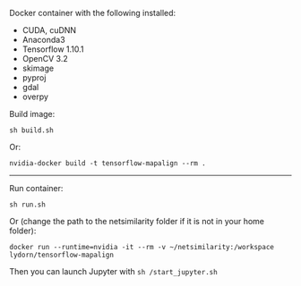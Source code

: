 Docker container with the following installed:
- CUDA, cuDNN
- Anaconda3
- Tensorflow 1.10.1
- OpenCV 3.2
- skimage
- pyproj
- gdal
- overpy

Build image:
```
sh build.sh
```

Or:
```
nvidia-docker build -t tensorflow-mapalign --rm .
```

----------------------

Run container:
```
sh run.sh
```

Or (change the path to the netsimilarity folder if it is not in your home folder):
```
docker run --runtime=nvidia -it --rm -v ~/netsimilarity:/workspace lydorn/tensorflow-mapalign
```


Then you can launch Jupyter with ```sh /start_jupyter.sh```